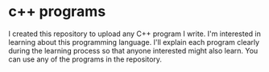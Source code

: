 # c++ programs
I created this repository to upload any C++ program I write. I'm interested in learning about this programming language. I'll explain each program clearly during the learning process so that anyone interested might also learn. You can use any of the programs in the repository.
